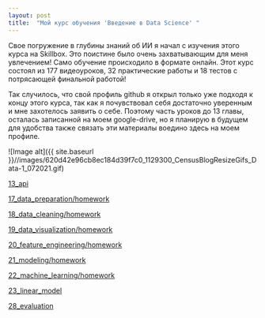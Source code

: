 ```yaml
---
layout: post
title:  "Мой курс обучения 'Введение в Data Science' "
---
```

Свое погружение в глубины знаний об ИИ я начал с изучения этого курса на Skillbox. Это поистине было очень захватывающим для меня увлечением!
Само обучение происходило в формате онлайн. Этот курс состоял из 177 видеоуроков, 32 практические работы и 18 тестов с потрясающей финальной работой!


Так случилось, что свой профиль github я открыл только уже подходя к концу этого курса, так как я почувствовал себя достаточно уверенным
и мне захотелось заявить о себе. Поэтому часть уроков до 13 главы, осталась записанной на моем google-drive, но я планирую в будущем
для удобства также связать эти материалы воедино здесь на моем профиле.

![Image alt]({{ site.baseurl }}//images/620d42e96cb8ec184d39f7c0_1129300_CensusBlogResizeGifs_Data-1_072021.gif)

[13_api](https://github.com/UzunDemir/ds-intro-my-lerning/tree/main/13_api)

[17_data_preparation/homework](https://github.com/UzunDemir/ds-intro-my-lerning/tree/main/17_data_preparation/homework)

[18_data_cleaning/homework](https://github.com/UzunDemir/ds-intro-my-lerning/tree/main/18_data_cleaning/homework)

[19_data_visualization/homework](https://github.com/UzunDemir/ds-intro-my-lerning/tree/main/19_data_visualization/homework)

[20_feature_engineering/homework](https://github.com/UzunDemir/ds-intro-my-lerning/tree/main/20_feature_engineering/homework)

[21_modeling/homework](https://github.com/UzunDemir/ds-intro-my-lerning/tree/main/21_modeling/homework)

[22_machine_learning/homework](https://github.com/UzunDemir/ds-intro-my-lerning/tree/main/22_machine_learning/homework)

[23_linear_model](https://github.com/UzunDemir/ds-intro-my-lerning/tree/main/23_linear_model)

[28_evaluation](https://github.com/UzunDemir/ds-intro-my-lerning/tree/main/28_evaluation)



